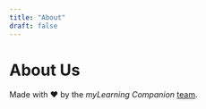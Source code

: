 ```yaml
---
title: "About"
draft: false
---
```


# About Us

Made with ❤️ by the *myLearning Companion* [team](https://github.com/filipecarneiro/hugo-bootstrap-theme/graphs/contributors).
